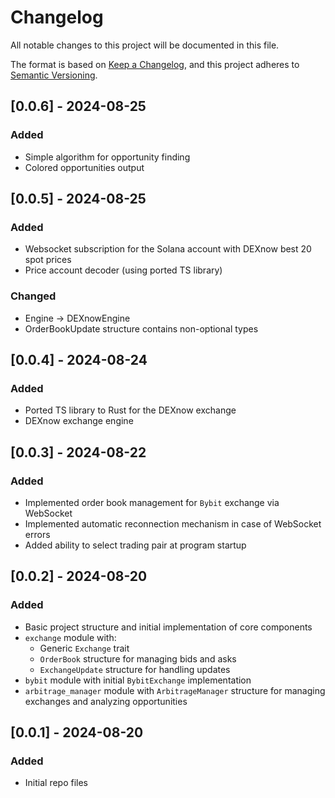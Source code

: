 # Changelog

All notable changes to this project will be documented in this file.

The format is based on [Keep a Changelog](https://keepachangelog.com/en/1.0.0/),
and this project adheres to [Semantic Versioning](https://semver.org/spec/v2.0.0.html).

## [0.0.6] - 2024-08-25

### Added

- Simple algorithm for opportunity finding
- Colored opportunities output

## [0.0.5] - 2024-08-25

### Added

- Websocket subscription for the Solana account with DEXnow best 20 spot prices
- Price account decoder (using ported TS library)

### Changed

- Engine -> DEXnowEngine
- OrderBookUpdate structure contains non-optional types

## [0.0.4] - 2024-08-24

### Added

- Ported TS library to Rust for the DEXnow exchange
- DEXnow exchange engine

## [0.0.3] - 2024-08-22

### Added

- Implemented order book management for `Bybit` exchange via WebSocket
- Implemented automatic reconnection mechanism in case of WebSocket errors
- Added ability to select trading pair at program startup

## [0.0.2] - 2024-08-20

### Added
- Basic project structure and initial implementation of core components
- `exchange` module with:
    - Generic `Exchange` trait
    - `OrderBook` structure for managing bids and asks
    - `ExchangeUpdate` structure for handling updates
- `bybit` module with initial `BybitExchange` implementation
- `arbitrage_manager` module with `ArbitrageManager` structure for managing exchanges and analyzing opportunities

## [0.0.1] - 2024-08-20

### Added
- Initial repo files